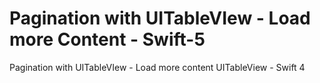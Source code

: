 # Pagination with UITableVIew - Load more Content - Swift-5
Pagination with UITableVIew - Load more content UITableView - Swift 4
